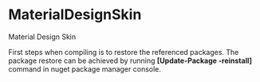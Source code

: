 # MaterialDesignSkin
Material Design Skin

First steps when compiling is to restore the referenced packages.
The package restore can be achieved by running <b>[Update-Package -reinstall]</b> command in nuget package manager console.
